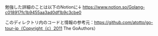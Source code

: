 勉強した詳細のことは以下のNotionに↓
https://www.notion.so/Golang-c018917fc1b9455aa3ad0df1b9c3cbe0

このディレクトリ内のコードと情報の参考元：https://github.com/atotto/go-tour-jp（Copyright（c）2011 The GoAuthors）